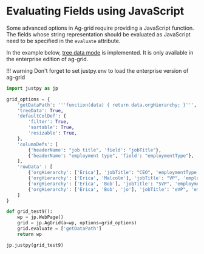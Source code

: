 # Evaluating Fields using JavaScript

Some advanced options in Ag-grid require providing a JavaScript function. The fields whose string representation should be evaluated as JavaScript need to be specified in the `evaluate` attribute.



In the example below, [tree data mode](https://www.ag-grid.com/javascript-grid-tree-data/) is implemented. It is only available in the enterprise edition of ag-grid. 

!!! warning
    Don't forget to set justpy.env to load the enterprise version of ag-grid

```python
import justpy as jp

grid_options = {
    'getDataPath': '''function(data) { return data.orgHierarchy; }''',
    'treeData': True,
    'defaultColDef': {
        'filter': True,
        'sortable': True,
        'resizable': True,
    },
    'columnDefs': [
        {'headerName': "job title", 'field': "jobTitle"},
        {'headerName': "employment type", 'field': "employmentType"},
    ],
    'rowData' : [
        {'orgHierarchy': ['Erica'], 'jobTitle': "CEO", 'employmentType': "Permanent"},
        {'orgHierarchy': ['Erica', 'Malcolm'], 'jobTitle': "VP", 'employmentType': "Permanent"},
        {'orgHierarchy': ['Erica', 'Bob'], 'jobTitle': "SVP", 'employmentType': "Permanent"},
        {'orgHierarchy': ['Erica', 'Bob', 'jo'], 'jobTitle': "eVP", 'employmentType': "Permanent"}
    ]
}

def grid_test9():
    wp = jp.WebPage()
    grid = jp.AgGrid(a=wp, options=grid_options)
    grid.evaluate = ['getDataPath']
    return wp

jp.justpy(grid_test9)
```